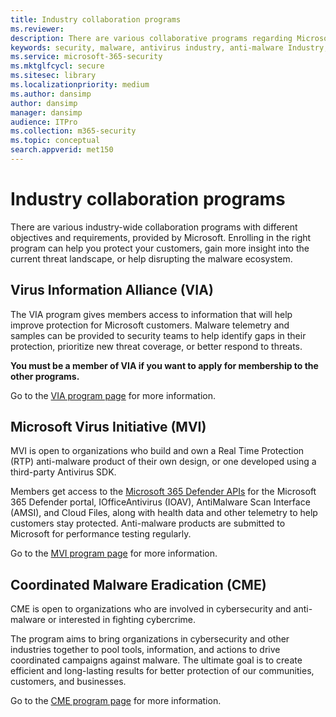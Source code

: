 ```yaml
---
title: Industry collaboration programs
ms.reviewer: 
description: There are various collaborative programs regarding Microsoft industry-wide anti-malware - Virus Information Alliance (VIA), Microsoft Virus Initiative (MVI), and Coordinated Malware Eradication (CME)
keywords: security, malware, antivirus industry, anti-malware Industry, collaboration programs, alliances, Virus Information Alliance, Microsoft Virus Initiative, Coordinated Malware Eradication, WDSI, MMPC, Microsoft Malware Protection Center, partnerships
ms.service: microsoft-365-security
ms.mktglfcycl: secure
ms.sitesec: library
ms.localizationpriority: medium
ms.author: dansimp
author: dansimp
manager: dansimp
audience: ITPro
ms.collection: m365-security
ms.topic: conceptual
search.appverid: met150
---
```


# Industry collaboration programs

There are various industry-wide collaboration programs with different objectives and requirements, provided by Microsoft. Enrolling in the right program can help you protect your customers, gain more insight into the current threat landscape, or help disrupting the malware ecosystem.

## Virus Information Alliance (VIA)

The VIA program gives members access to information that will help improve protection for Microsoft customers. Malware telemetry and samples can be provided to security teams to help identify gaps in their protection, prioritize new threat coverage, or better respond to threats.

**You must be a member of VIA if you want to apply for membership to the other programs.**

Go to the [VIA program page](virus-information-alliance-criteria.md) for more information.

## Microsoft Virus Initiative (MVI)

MVI is open to organizations who build and own a Real Time Protection (RTP) anti-malware product of their own design, or one developed using a third-party Antivirus SDK.

Members get access to the [Microsoft 365 Defender APIs](../defender/api-overview.md) for the Microsoft 365 Defender portal, IOfficeAntivirus (IOAV), AntiMalware Scan Interface (AMSI), and Cloud Files, along with health data and other telemetry to help customers stay protected. Anti-malware products are submitted to Microsoft for performance testing regularly.

Go to the [MVI program page](virus-initiative-criteria.md) for more information.

## Coordinated Malware Eradication (CME)

CME is open to organizations who are involved in cybersecurity and anti-malware or interested in fighting cybercrime.

The program aims to bring organizations in cybersecurity and other industries together to pool tools, information, and actions to drive coordinated campaigns against malware. The ultimate goal is to create efficient and long-lasting results for better protection of our communities, customers, and businesses.

Go to the [CME program page](coordinated-malware-eradication.md) for more information.
